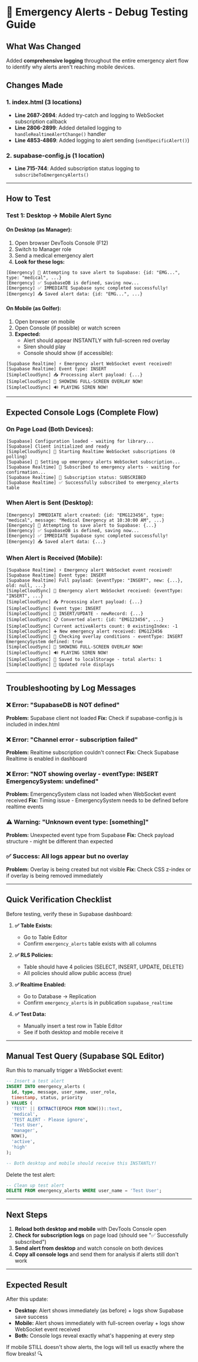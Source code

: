 # 🚨 Emergency Alerts - Debug Testing Guide

## What Was Changed

Added **comprehensive logging** throughout the entire emergency alert flow to identify why alerts aren't reaching mobile devices.

## Changes Made

### 1. **index.html** (3 locations)
- **Line 2687-2694**: Added try-catch and logging to WebSocket subscription callback
- **Line 2806-2899**: Added detailed logging to `handleRealtimeAlertChange()` handler
- **Line 4853-4869**: Added logging to alert sending (`sendSpecificAlert()`)

### 2. **supabase-config.js** (1 location)
- **Line 715-744**: Added subscription status logging to `subscribeToEmergencyAlerts()`

---

## How to Test

### **Test 1: Desktop → Mobile Alert Sync**

#### On Desktop (as Manager):
1. Open browser DevTools Console (F12)
2. Switch to Manager role
3. Send a medical emergency alert
4. **Look for these logs:**

```
[Emergency] 💾 Attempting to save alert to Supabase: {id: "EMG...", type: "medical", ...}
[Emergency] ✅ SupabaseDB is defined, saving now...
[Emergency] ✅ IMMEDIATE Supabase sync completed successfully!
[Emergency] 📤 Saved alert data: {id: "EMG...", ...}
```

#### On Mobile (as Golfer):
1. Open browser on mobile
2. Open Console (if possible) or watch screen
3. **Expected:**
   - Alert should appear INSTANTLY with full-screen red overlay
   - Siren should play
   - Console should show (if accessible):

```
[Supabase Realtime] ⚡ Emergency alert WebSocket event received!
[Supabase Realtime] Event type: INSERT
[SimpleCloudSync] 📥 Processing alert payload: {...}
[SimpleCloudSync] 🚨 SHOWING FULL-SCREEN OVERLAY NOW!
[SimpleCloudSync] 🔊 PLAYING SIREN NOW!
```

---

## Expected Console Logs (Complete Flow)

### **On Page Load (Both Devices):**
```
[Supabase] Configuration loaded - waiting for library...
[Supabase] Client initialized and ready
[SimpleCloudSync] 🚀 Starting Realtime WebSocket subscriptions (0 polling)
[Supabase] 📡 Setting up emergency alerts WebSocket subscription...
[Supabase Realtime] 📢 Subscribed to emergency alerts - waiting for confirmation...
[Supabase Realtime] 🔌 Subscription status: SUBSCRIBED
[Supabase Realtime] ✅ Successfully subscribed to emergency_alerts table
```

### **When Alert is Sent (Desktop):**
```
[Emergency] IMMEDIATE alert created: {id: "EMG123456", type: "medical", message: "Medical Emergency at 10:30:00 AM", ...}
[Emergency] 💾 Attempting to save alert to Supabase: {...}
[Emergency] ✅ SupabaseDB is defined, saving now...
[Emergency] ✅ IMMEDIATE Supabase sync completed successfully!
[Emergency] 📤 Saved alert data: {...}
```

### **When Alert is Received (Mobile):**
```
[Supabase Realtime] ⚡ Emergency alert WebSocket event received!
[Supabase Realtime] Event type: INSERT
[Supabase Realtime] Full payload: {eventType: "INSERT", new: {...}, old: null, ...}
[SimpleCloudSync] 🚨 Emergency alert WebSocket received: {eventType: "INSERT", ...}
[SimpleCloudSync] 📥 Processing alert payload: {...}
[SimpleCloudSync] Event type: INSERT
[SimpleCloudSync] 🔄 INSERT/UPDATE - newRecord: {...}
[SimpleCloudSync] 📋 Converted alert: {id: "EMG123456", ...}
[SimpleCloudSync] Current activeAlerts count: 0 existingIndex: -1
[SimpleCloudSync] ➕ New emergency alert received: EMG123456
[SimpleCloudSync] 🎯 Checking overlay conditions - eventType: INSERT EmergencySystem defined: true
[SimpleCloudSync] 🚨 SHOWING FULL-SCREEN OVERLAY NOW!
[SimpleCloudSync] 🔊 PLAYING SIREN NOW!
[SimpleCloudSync] 💾 Saved to localStorage - total alerts: 1
[SimpleCloudSync] 🔄 Updated role displays
```

---

## Troubleshooting by Log Messages

### ❌ **Error: "SupabaseDB is NOT defined"**
**Problem:** Supabase client not loaded
**Fix:** Check if supabase-config.js is included in index.html

### ❌ **Error: "Channel error - subscription failed"**
**Problem:** Realtime subscription couldn't connect
**Fix:** Check Supabase Realtime is enabled in dashboard

### ❌ **Error: "NOT showing overlay - eventType: INSERT EmergencySystem: undefined"**
**Problem:** EmergencySystem class not loaded when WebSocket event received
**Fix:** Timing issue - EmergencySystem needs to be defined before realtime events

### ⚠️ **Warning: "Unknown event type: [something]"**
**Problem:** Unexpected event type from Supabase
**Fix:** Check payload structure - might be different than expected

### ✅ **Success: All logs appear but no overlay**
**Problem:** Overlay is being created but not visible
**Fix:** Check CSS z-index or if overlay is being removed immediately

---

## Quick Verification Checklist

Before testing, verify these in Supabase dashboard:

1. **✅ Table Exists:**
   - Go to Table Editor
   - Confirm `emergency_alerts` table exists with all columns

2. **✅ RLS Policies:**
   - Table should have 4 policies (SELECT, INSERT, UPDATE, DELETE)
   - All policies should allow public access (true)

3. **✅ Realtime Enabled:**
   - Go to Database → Replication
   - Confirm `emergency_alerts` is in publication `supabase_realtime`

4. **✅ Test Data:**
   - Manually insert a test row in Table Editor
   - See if both desktop and mobile receive it

---

## Manual Test Query (Supabase SQL Editor)

Run this to manually trigger a WebSocket event:

```sql
-- Insert a test alert
INSERT INTO emergency_alerts (
  id, type, message, user_name, user_role,
  timestamp, status, priority
) VALUES (
  'TEST' || EXTRACT(EPOCH FROM NOW())::text,
  'medical',
  'TEST ALERT - Please ignore',
  'Test User',
  'manager',
  NOW(),
  'active',
  'high'
);

-- Both desktop and mobile should receive this INSTANTLY!
```

Delete the test alert:

```sql
-- Clean up test alert
DELETE FROM emergency_alerts WHERE user_name = 'Test User';
```

---

## Next Steps

1. **Reload both desktop and mobile** with DevTools Console open
2. **Check for subscription logs** on page load (should see "✅ Successfully subscribed")
3. **Send alert from desktop** and watch console on both devices
4. **Copy all console logs** and send them for analysis if alerts still don't work

---

## Expected Result

After this update:
- **Desktop:** Alert shows immediately (as before) + logs show Supabase save success
- **Mobile:** Alert shows immediately with full-screen overlay + logs show WebSocket event received
- **Both:** Console logs reveal exactly what's happening at every step

If mobile STILL doesn't show alerts, the logs will tell us exactly where the flow breaks! 🔍
